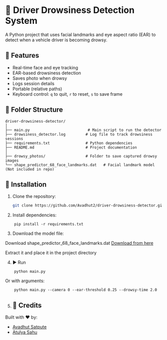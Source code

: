 # 🛑 Driver Drowsiness Detection System

A Python project that uses facial landmarks and eye aspect ratio (EAR) to detect when a vehicle driver is becoming drowsy.

## 🚀 Features

- Real-time face and eye tracking
- EAR-based drowsiness detection
- Saves photo when drowsy
- Logs session details
- Portable (relative paths)
- Keyboard control: `q` to quit, `r` to reset, `s` to save frame

## 📂 Folder Structure



``` 
driver-drowsiness-detector/
│
├── main.py                          # Main script to run the detector
├── drowsiness_detector.log         # Log file to track drowsiness sessions
├── requirements.txt                # Python dependencies
├── README.md                       # Project documentation
│
├── drowsy_photos/                  # Folder to save captured drowsy images
└── shape_predictor_68_face_landmarks.dat   # Facial landmark model (Not included in repo)
```


## 🔧 Installation

1. Clone the repository:
   ```bash
   git clone https://github.com/Avadhut2/driver-drowsiness-detector.git

2. Install dependencies:
``` 
    pip install -r requirements.txt
``` 

3. Download the model file:

Download shape_predictor_68_face_landmarks.dat
[Download from here](https://dlib.net/files/shape_predictor_68_face_landmarks.dat.bz2)

Extract it and place it in the project directory

4. ▶️ Run
``` 
    python main.py
``` 
Or with arguments:
``` 
    python main.py --camera 0 --ear-threshold 0.25 --drowsy-time 2.0

``` 

5. ## 🙌 Credits

Built with ❤️ by:

- [Avadhut Satpute](https://github.com/Avadhut2)
- [Atulya Sahu](https://github.com/devatulya) 